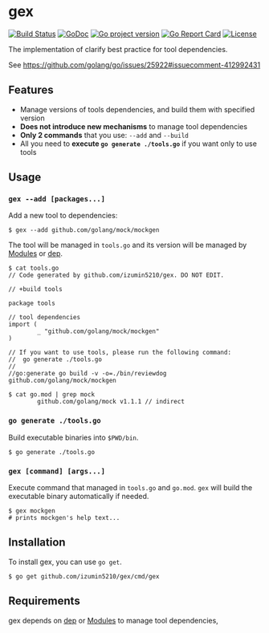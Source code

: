 # gex

[![Build Status](https://travis-ci.com/izumin5210/gex.svg?branch=master)](https://travis-ci.com/izumin5210/gex)
[![GoDoc](https://godoc.org/github.com/izumin5210/gex?status.svg)](https://godoc.org/github.com/izumin5210/gex)
[![Go project version](https://badge.fury.io/go/github.com%2Fizumin5210%2Fgex.svg)](https://badge.fury.io/go/github.com%2Fizumin5210%2Fgex)
[![Go Report Card](https://goreportcard.com/badge/github.com/izumin5210/gex)](https://goreportcard.com/report/github.com/izumin5210/gex)
[![License](https://img.shields.io/github/license/izumin5210/gex.svg)](./LICENSE)

The implementation of clarify best practice for tool dependencies.

See https://github.com/golang/go/issues/25922#issuecomment-412992431


## Features

- Manage versions of tools dependencies, and build them with specified version
- **Does not introduce new mechanisms** to manage tool dependencies
- **Only 2 commands** that you use: `--add` and `--build`
- All you need to **execute `go generate ./tools.go`** if you want only to use tools


## Usage

### `gex --add [packages...]`
Add a new tool to dependencies:

```
$ gex --add github.com/golang/mock/mockgen
```

The tool will be managed in `tools.go` and its version will be managed by [Modules](https://github.com/golang/go/wiki/Modules) or [dep](https://golang.github.io/dep/).

```
$ cat tools.go
// Code generated by github.com/izumin5210/gex. DO NOT EDIT.

// +build tools

package tools

// tool dependencies
import (
        _ "github.com/golang/mock/mockgen"
)

// If you want to use tools, please run the following command:
//  go generate ./tools.go
//
//go:generate go build -v -o=./bin/reviewdog github.com/golang/mock/mockgen

$ cat go.mod | grep mock
        github.com/golang/mock v1.1.1 // indirect
```


### `go generate ./tools.go`
Build executable binaries into `$PWD/bin`.

```
$ go generate ./tools.go
```


### `gex [command] [args...]`
Execute command that managed in `tools.go` and `go.mod`.
`gex` will build the executable binary automatically if needed.

```
$ gex mockgen
# prints mockgen's help text...
```


## Installation
To install gex, you can use `go get`.

```
$ go get github.com/izumin5210/gex/cmd/gex
```


## Requirements

gex depends on [dep](https://golang.github.io/dep/) or [Modules](https://github.com/golang/go/wiki/Modules) to manage tool dependencies,
